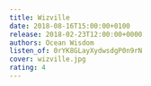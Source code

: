 ```yaml
---
title: Wizville
date: 2018-08-16T15:00:00+0100
release: 2018-02-23T12:00:00+0000
authors: Ocean Wisdom
listen_of: 0rYK8GLayXydwsdgP0n9rN
cover: wizville.jpg
rating: 4
---
```

